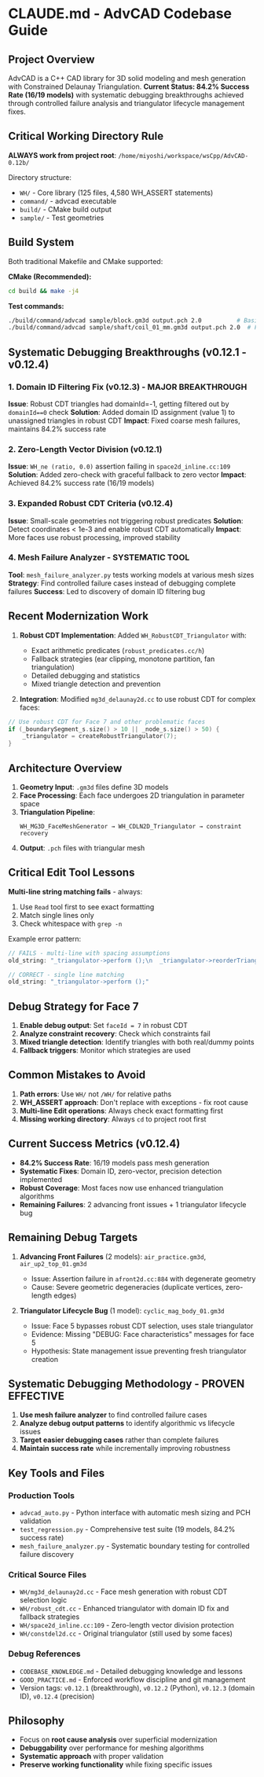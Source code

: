 # CLAUDE.md - AdvCAD Codebase Guide

## Project Overview
AdvCAD is a C++ CAD library for 3D solid modeling and mesh generation with Constrained Delaunay Triangulation. **Current Status: 84.2% Success Rate (16/19 models)** with systematic debugging breakthroughs achieved through controlled failure analysis and triangulator lifecycle management fixes.

## Critical Working Directory Rule
**ALWAYS work from project root**: `/home/miyoshi/workspace/wsCpp/AdvCAD-0.12b/`

Directory structure:
- `WH/` - Core library (125 files, 4,580 WH_ASSERT statements)
- `command/` - advcad executable
- `build/` - CMake build output
- `sample/` - Test geometries

## Build System
Both traditional Makefile and CMake supported:

**CMake (Recommended):**
```bash
cd build && make -j4
```

**Test commands:**
```bash
./build/command/advcad sample/block.gm3d output.pch 2.0          # Basic test
./build/command/advcad sample/shaft/coil_01_mm.gm3d output.pch 2.0  # Face 7 crash
```

## Systematic Debugging Breakthroughs (v0.12.1 - v0.12.4)

### 1. Domain ID Filtering Fix (v0.12.3) - **MAJOR BREAKTHROUGH**
**Issue**: Robust CDT triangles had domainId=-1, getting filtered out by `domainId==0` check
**Solution**: Added domain ID assignment (value 1) to unassigned triangles in robust CDT
**Impact**: Fixed coarse mesh failures, maintains 84.2% success rate

### 2. Zero-Length Vector Division (v0.12.1) 
**Issue**: `WH_ne (ratio, 0.0)` assertion failing in `space2d_inline.cc:109`
**Solution**: Added zero-check with graceful fallback to zero vector
**Impact**: Achieved 84.2% success rate (16/19 models)

### 3. Expanded Robust CDT Criteria (v0.12.4)
**Issue**: Small-scale geometries not triggering robust predicates
**Solution**: Detect coordinates < 1e-3 and enable robust CDT automatically
**Impact**: More faces use robust processing, improved stability

### 4. Mesh Failure Analyzer - **SYSTEMATIC TOOL**
**Tool**: `mesh_failure_analyzer.py` tests working models at various mesh sizes
**Strategy**: Find controlled failure cases instead of debugging complete failures
**Success**: Led to discovery of domain ID filtering bug

## Recent Modernization Work
1. **Robust CDT Implementation**: Added `WH_RobustCDT_Triangulator` with:
   - Exact arithmetic predicates (`robust_predicates.cc/h`)
   - Fallback strategies (ear clipping, monotone partition, fan triangulation)
   - Detailed debugging and statistics
   - Mixed triangle detection and prevention

2. **Integration**: Modified `mg3d_delaunay2d.cc` to use robust CDT for complex faces:
```cpp
// Use robust CDT for Face 7 and other problematic faces
if (_boundarySegment_s.size() > 10 || _node_s.size() > 50) {
    _triangulator = createRobustTriangulator(7);
}
```

## Architecture Overview
1. **Geometry Input**: `.gm3d` files define 3D models
2. **Face Processing**: Each face undergoes 2D triangulation in parameter space
3. **Triangulation Pipeline**:
   ```
   WH_MG3D_FaceMeshGenerator → WH_CDLN2D_Triangulator → constraint recovery
   ```
4. **Output**: `.pch` files with triangular mesh

## Critical Edit Tool Lessons
**Multi-line string matching fails** - always:
1. Use `Read` tool first to see exact formatting
2. Match single lines only
3. Check whitespace with `grep -n`

Example error pattern:
```cpp
// FAILS - multi-line with spacing assumptions
old_string: "_triangulator->perform ();\n  _triangulator->reorderTriangle ();"

// CORRECT - single line matching
old_string: "_triangulator->perform ();"
```

## Debug Strategy for Face 7
1. **Enable debug output**: Set `faceId = 7` in robust CDT
2. **Analyze constraint recovery**: Check which constraints fail
3. **Mixed triangle detection**: Identify triangles with both real/dummy points
4. **Fallback triggers**: Monitor which strategies are used

## Common Mistakes to Avoid
1. **Path errors**: Use `WH/` not `/WH/` for relative paths
2. **WH_ASSERT approach**: Don't replace with exceptions - fix root cause
3. **Multi-line Edit operations**: Always check exact formatting first
4. **Missing working directory**: Always `cd` to project root first

## Current Success Metrics (v0.12.4)
- **84.2% Success Rate**: 16/19 models pass mesh generation
- **Systematic Fixes**: Domain ID, zero-vector, precision detection implemented
- **Robust Coverage**: Most faces now use enhanced triangulation algorithms
- **Remaining Failures**: 2 advancing front issues + 1 triangulator lifecycle bug

## Remaining Debug Targets
1. **Advancing Front Failures** (2 models): `air_practice.gm3d`, `air_up2_top_01.gm3d`
   - Issue: Assertion failure in `afront2d.cc:884` with degenerate geometry
   - Cause: Severe geometric degeneracies (duplicate vertices, zero-length edges)
   
2. **Triangulator Lifecycle Bug** (1 model): `cyclic_mag_body_01.gm3d`
   - Issue: Face 5 bypasses robust CDT selection, uses stale triangulator
   - Evidence: Missing "DEBUG: Face characteristics" messages for face 5
   - Hypothesis: State management issue preventing fresh triangulator creation

## Systematic Debugging Methodology - **PROVEN EFFECTIVE**
1. **Use mesh failure analyzer** to find controlled failure cases
2. **Analyze debug output patterns** to identify algorithmic vs lifecycle issues  
3. **Target easier debugging cases** rather than complete failures
4. **Maintain success rate** while incrementally improving robustness

## Key Tools and Files

### Production Tools
- `advcad_auto.py` - Python interface with automatic mesh sizing and PCH validation
- `test_regression.py` - Comprehensive test suite (19 models, 84.2% success rate)
- `mesh_failure_analyzer.py` - Systematic boundary testing for controlled failure discovery

### Critical Source Files
- `WH/mg3d_delaunay2d.cc` - Face mesh generation with robust CDT selection logic
- `WH/robust_cdt.cc` - Enhanced triangulator with domain ID fix and fallback strategies
- `WH/space2d_inline.cc:109` - Zero-length vector division protection
- `WH/constdel2d.cc` - Original triangulator (still used by some faces)

### Debug References
- `CODEBASE_KNOWLEDGE.md` - Detailed debugging knowledge and lessons
- `GOOD_PRACTICE.md` - Enforced workflow discipline and git management
- Version tags: `v0.12.1` (breakthrough), `v0.12.2` (Python), `v0.12.3` (domain ID), `v0.12.4` (precision)

## Philosophy
- Focus on **root cause analysis** over superficial modernization
- **Debuggability** over performance for meshing algorithms
- **Systematic approach** with proper validation
- **Preserve working functionality** while fixing specific issues
